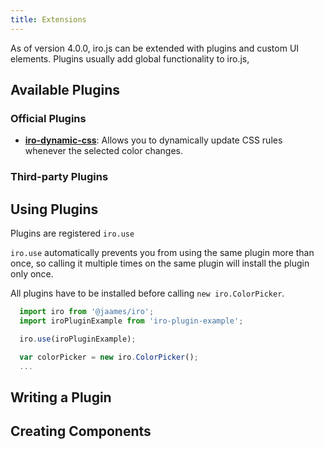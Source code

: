 ```yaml
---
title: Extensions
---
```


As of version 4.0.0, iro.js can be extended with plugins and custom UI elements. Plugins usually add global functionality to iro.js, 

## Available Plugins

### Official Plugins

* [**iro-dynamic-css**](https://github.com/jaames/iro-dynamic-css): Allows you to dynamically update CSS rules whenever the selected color changes.

### Third-party Plugins

## Using Plugins

Plugins are registered  `iro.use`

`iro.use` automatically prevents you from using the same plugin more than once, so calling it multiple times on the same plugin will install the plugin only once.

All plugins have to be installed before calling `new iro.ColorPicker`.

```js
  import iro from '@jaames/iro';
  import iroPluginExample from 'iro-plugin-example';

  iro.use(iroPluginExample);

  var colorPicker = new iro.ColorPicker();
  ...
```

## Writing a Plugin

## Creating Components